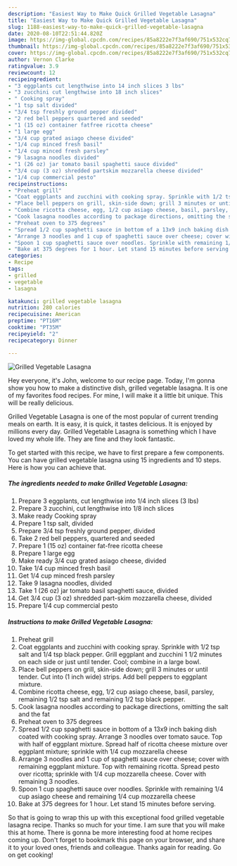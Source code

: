 ```yaml
---
description: "Easiest Way to Make Quick Grilled Vegetable Lasagna"
title: "Easiest Way to Make Quick Grilled Vegetable Lasagna"
slug: 1188-easiest-way-to-make-quick-grilled-vegetable-lasagna
date: 2020-08-10T22:51:44.820Z
image: https://img-global.cpcdn.com/recipes/85a8222e7f3af690/751x532cq70/grilled-vegetable-lasagna-recipe-main-photo.jpg
thumbnail: https://img-global.cpcdn.com/recipes/85a8222e7f3af690/751x532cq70/grilled-vegetable-lasagna-recipe-main-photo.jpg
cover: https://img-global.cpcdn.com/recipes/85a8222e7f3af690/751x532cq70/grilled-vegetable-lasagna-recipe-main-photo.jpg
author: Vernon Clarke
ratingvalue: 3.9
reviewcount: 12
recipeingredient:
- "3 eggplants cut lengthwise into 14 inch slices 3 lbs"
- "3 zucchini cut lengthwise into 18 inch slices"
- " Cooking spray"
- "1 tsp salt divided"
- "3/4 tsp freshly ground pepper divided"
- "2 red bell peppers quartered and seeded"
- "1 (15 oz) container fatfree ricotta cheese"
- "1 large egg"
- "3/4 cup grated asiago cheese divided"
- "1/4 cup minced fresh basil"
- "1/4 cup minced fresh parsley"
- "9 lasagna noodles divided"
- "1 (26 oz) jar tomato basil spaghetti sauce divided"
- "3/4 cup (3 oz) shredded partskim mozzarella cheese divided"
- "1/4 cup commercial pesto"
recipeinstructions:
- "Preheat grill"
- "Coat eggplants and zucchini with cooking spray. Sprinkle with 1/2 tsp salt and 1/4 tsp black pepper. Grill eggplant and zucchini 1 1/2 minutes on each side or just until tender. Cool; combine in a large bowl."
- "Place bell peppers on grill, skin-side down; grill 3 minutes or until tender. Cut into (1 inch wide) strips. Add bell peppers to eggplant mixture."
- "Combine ricotta cheese, egg, 1/2 cup asiago cheese, basil, parsley, remaining 1/2 tsp salt and remaining 1/2 tsp black pepper."
- "Cook lasagna noodles according to package directions, omitting the salt and the fat"
- "Preheat oven to 375 degrees"
- "Spread 1/2 cup spaghetti sauce in bottom of a 13x9 inch baking dish coated with cooking spray. Arrange 3 noodles over tomato sauce. Top with half of eggplant mixture. Spread half of ricotta cheese mixture over eggplant mixture; sprinkle with 1/4 cup mozzarella cheese"
- "Arrange 3 noodles and 1 cup of spaghetti sauce over cheese; cover with remaining eggplant mixture. Top with remaining ricotta. Spread pesto over ricotta; sprinkle with 1/4 cup mozzarella cheese. Cover with remaining 3 noodles."
- "Spoon 1 cup spaghetti sauce over noodles. Sprinkle with remaining 1/4 cup asiago cheese and remaining 1/4 cup mozzarella cheese"
- "Bake at 375 degrees for 1 hour. Let stand 15 minutes before serving."
categories:
- Recipe
tags:
- grilled
- vegetable
- lasagna

katakunci: grilled vegetable lasagna 
nutrition: 280 calories
recipecuisine: American
preptime: "PT16M"
cooktime: "PT35M"
recipeyield: "2"
recipecategory: Dinner

---
```



![Grilled Vegetable Lasagna](https://img-global.cpcdn.com/recipes/85a8222e7f3af690/751x532cq70/grilled-vegetable-lasagna-recipe-main-photo.jpg)

Hey everyone, it's John, welcome to our recipe page. Today, I'm gonna show you how to make a distinctive dish, grilled vegetable lasagna. It is one of my favorites food recipes. For mine, I will make it a little bit unique. This will be really delicious.



Grilled Vegetable Lasagna is one of the most popular of current trending meals on earth. It is easy, it is quick, it tastes delicious. It is enjoyed by millions every day. Grilled Vegetable Lasagna is something which I have loved my whole life. They are fine and they look fantastic.


To get started with this recipe, we have to first prepare a few components. You can have grilled vegetable lasagna using 15 ingredients and 10 steps. Here is how you can achieve that.

<!--inarticleads1-->

##### The ingredients needed to make Grilled Vegetable Lasagna:

1. Prepare 3 eggplants, cut lengthwise into 1/4 inch slices (3 lbs)
1. Prepare 3 zucchini, cut lengthwise into 1/8 inch slices
1. Make ready  Cooking spray
1. Prepare 1 tsp salt, divided
1. Prepare 3/4 tsp freshly ground pepper, divided
1. Take 2 red bell peppers, quartered and seeded
1. Prepare 1 (15 oz) container fat-free ricotta cheese
1. Prepare 1 large egg
1. Make ready 3/4 cup grated asiago cheese, divided
1. Take 1/4 cup minced fresh basil
1. Get 1/4 cup minced fresh parsley
1. Take 9 lasagna noodles, divided
1. Take 1 (26 oz) jar tomato basil spaghetti sauce, divided
1. Get 3/4 cup (3 oz) shredded part-skim mozzarella cheese, divided
1. Prepare 1/4 cup commercial pesto




<!--inarticleads2-->

##### Instructions to make Grilled Vegetable Lasagna:

1. Preheat grill
1. Coat eggplants and zucchini with cooking spray. Sprinkle with 1/2 tsp salt and 1/4 tsp black pepper. Grill eggplant and zucchini 1 1/2 minutes on each side or just until tender. Cool; combine in a large bowl.
1. Place bell peppers on grill, skin-side down; grill 3 minutes or until tender. Cut into (1 inch wide) strips. Add bell peppers to eggplant mixture.
1. Combine ricotta cheese, egg, 1/2 cup asiago cheese, basil, parsley, remaining 1/2 tsp salt and remaining 1/2 tsp black pepper.
1. Cook lasagna noodles according to package directions, omitting the salt and the fat
1. Preheat oven to 375 degrees
1. Spread 1/2 cup spaghetti sauce in bottom of a 13x9 inch baking dish coated with cooking spray. Arrange 3 noodles over tomato sauce. Top with half of eggplant mixture. Spread half of ricotta cheese mixture over eggplant mixture; sprinkle with 1/4 cup mozzarella cheese
1. Arrange 3 noodles and 1 cup of spaghetti sauce over cheese; cover with remaining eggplant mixture. Top with remaining ricotta. Spread pesto over ricotta; sprinkle with 1/4 cup mozzarella cheese. Cover with remaining 3 noodles.
1. Spoon 1 cup spaghetti sauce over noodles. Sprinkle with remaining 1/4 cup asiago cheese and remaining 1/4 cup mozzarella cheese
1. Bake at 375 degrees for 1 hour. Let stand 15 minutes before serving.




So that is going to wrap this up with this exceptional food grilled vegetable lasagna recipe. Thanks so much for your time. I am sure that you will make this at home. There is gonna be more interesting food at home recipes coming up. Don't forget to bookmark this page on your browser, and share it to your loved ones, friends and colleague. Thanks again for reading. Go on get cooking!
